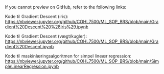 If you cannot preview on GitHub, refer to the following links:

Kode til Gradient Descent (iris):
https://nbviewer.jupyter.org/github/COHL7500/ML_SOP_BRS/blob/main/Gradient%20Descent%20%28Iris%29.ipynb

Kode til Gradient Descent (vægt/kugler):
https://nbviewer.jupyter.org/github/COHL7500/ML_SOP_BRS/blob/main/Gradient%20Descent.ipynb

Kode til maskinlæringsalgoritmen for simpel lineær regression: 
https://nbviewer.jupyter.org/github/COHL7500/ML_SOP_BRS/blob/main/SimpleLinearRegression.ipynb
